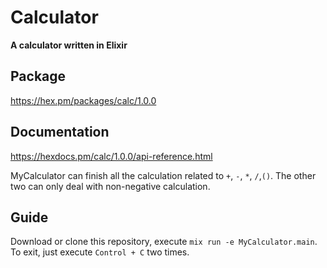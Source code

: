 # Calculator

**A calculator written in Elixir**

## Package
https://hex.pm/packages/calc/1.0.0

## Documentation
https://hexdocs.pm/calc/1.0.0/api-reference.html

MyCalculator can finish all the calculation related to `+`, `-`, `*`, `/`,`()`.
The other two can only deal with non-negative calculation.

## Guide
Download or clone this repository, execute `mix run -e MyCalculator.main`. To exit, just
execute `Control + C` two times.
